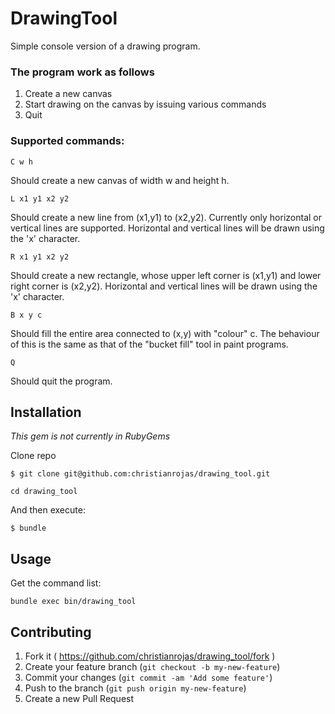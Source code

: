 # DrawingTool

Simple console version of a drawing program.

### The program work as follows
1. Create a new canvas
2. Start drawing on the canvas by issuing various commands
3. Quit

### Supported commands:

	C w h

Should create a new canvas of width w and height h.

	L x1 y1 x2 y2

Should create a new line from (x1,y1) to (x2,y2). Currently only
horizontal or vertical lines are supported. Horizontal and vertical lines
will be drawn using the 'x' character.

	R x1 y1 x2 y2

Should create a new rectangle, whose upper left corner is (x1,y1) and
lower right corner is (x2,y2). Horizontal and vertical lines will be drawn
using the 'x' character.

	B x y c

Should fill the entire area connected to (x,y) with "colour" c. The
behaviour of this is the same as that of the "bucket fill" tool in paint
programs.


	Q

Should quit the program.
## Installation

_This gem is not currently in RubyGems_

Clone repo

	$ git clone git@github.com:christianrojas/drawing_tool.git
	
	cd drawing_tool

And then execute:

    $ bundle

## Usage

Get the command list:

`bundle exec bin/drawing_tool`

## Contributing

1. Fork it ( https://github.com/christianrojas/drawing_tool/fork )
2. Create your feature branch (`git checkout -b my-new-feature`)
3. Commit your changes (`git commit -am 'Add some feature'`)
4. Push to the branch (`git push origin my-new-feature`)
5. Create a new Pull Request
